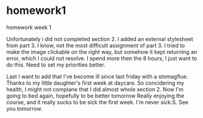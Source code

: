 # homework1
homework week 1

Unfortunately i did not completed section 2. I added an external stylesheet from part 3.
I know, not the most difficult assignment of part 3.
I tried to make the image clickable on the right way, but somehow it kept returning an error, which I could not resolve.
I spend more then the 8 hours, I just want to do this. Need to set my priorities better.

Last I want to add that I've become ill since last friday with a stomagflue. Thanks to my little daughter's first week at daycare.
So concidering my health, I might not complane that I did almost whole section 2.
Now I'm going to bed again, hopefully to be better tomorrow
Really enjoying the course, and it really sucks to be sick the first week. I'm never sick:S.
See you tomorrow.
